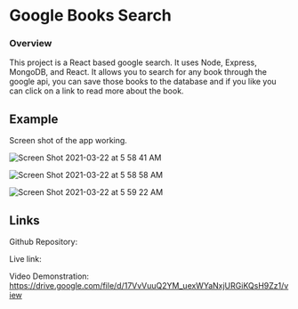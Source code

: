 # Google Books Search

### Overview

This project is a React based google search. It uses Node, Express, MongoDB, and React.
It allows you to search for any book through the google api, you can save those books to the database and if you like you can click on a link to read more about the book. 
## Example

Screen shot of the app working.

![Screen Shot 2021-03-22 at 5 58 41 AM](https://user-images.githubusercontent.com/70558063/111986752-f77f9c00-8ad3-11eb-980c-a317eac61b6b.png)


![Screen Shot 2021-03-22 at 5 58 58 AM](https://user-images.githubusercontent.com/70558063/111986661-de76eb00-8ad3-11eb-9534-c70300e02707.png)


![Screen Shot 2021-03-22 at 5 59 22 AM](https://user-images.githubusercontent.com/70558063/111986616-d0c16580-8ad3-11eb-99f0-291d30e97dea.png)


## Links

Github Repository:

Live link:

Video Demonstration: https://drive.google.com/file/d/17VvVuuQ2YM_uexWYaNxjURGiKQsH9Zz1/view